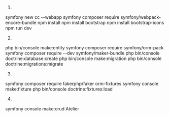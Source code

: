 1)

symfony new cc --webapp
symfony composer require symfony/webpack-encore-bundle
npm install
npm install bootstrap
npm install bootstrap-icons
npm run dev

2)

php bin/console make:entity
symfony composer require symfony/orm-pack
symfony composer require --dev symfony/maker-bundle
php bin/console doctrine:database:create
php bin/console make:migration
php bin/console doctrine:migrations:migrate

3)

symfony composer require fakerphp/faker orm-fixtures
symfony console make:fixture
php bin/console doctrine:fixtures:load

4)

symfony console make:crud Atelier
